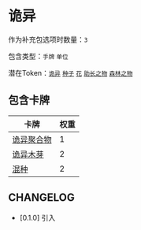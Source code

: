 # 诡异

作为补充包选项时数量：`3`

包含类型：`手牌` `单位`

潜在Token：[`诡异`](诡异.md) [`种子`](种子.md) [`花`](花.md) [`助长之物`](助长之物.md) [`森林之物`](森林之物.md)

## 包含卡牌

卡牌 | 权重
--- | ---
[诡异聚合物](../卡牌/诡异聚合物.md) | 1
[诡异木芽](../卡牌/诡异木芽.md) | 2
[混种](../卡牌/混种.md) | 2

## CHANGELOG

- [0.1.0] 引入
